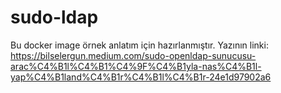 # sudo-ldap
Bu docker image  örnek anlatım için hazırlanmıştır.
Yazının linki: https://bilselergun.medium.com/sudo-openldap-sunucusu-arac%C4%B1l%C4%B1%C4%9F%C4%B1yla-nas%C4%B1l-yap%C4%B1land%C4%B1r%C4%B1l%C4%B1r-24e1d97902a6
